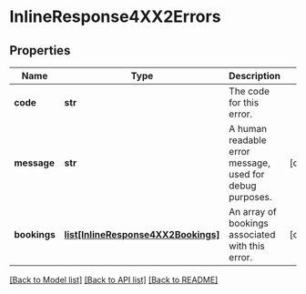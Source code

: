 # InlineResponse4XX2Errors

## Properties
Name | Type | Description | Notes
------------ | ------------- | ------------- | -------------
**code** | **str** | The code for this error. | 
**message** | **str** | A human readable error message, used for debug purposes. | [optional] 
**bookings** | [**list[InlineResponse4XX2Bookings]**](InlineResponse4XX2Bookings.md) | An array of bookings associated with this error. | [optional] 

[[Back to Model list]](../README.md#documentation-for-models) [[Back to API list]](../README.md#documentation-for-api-endpoints) [[Back to README]](../README.md)

